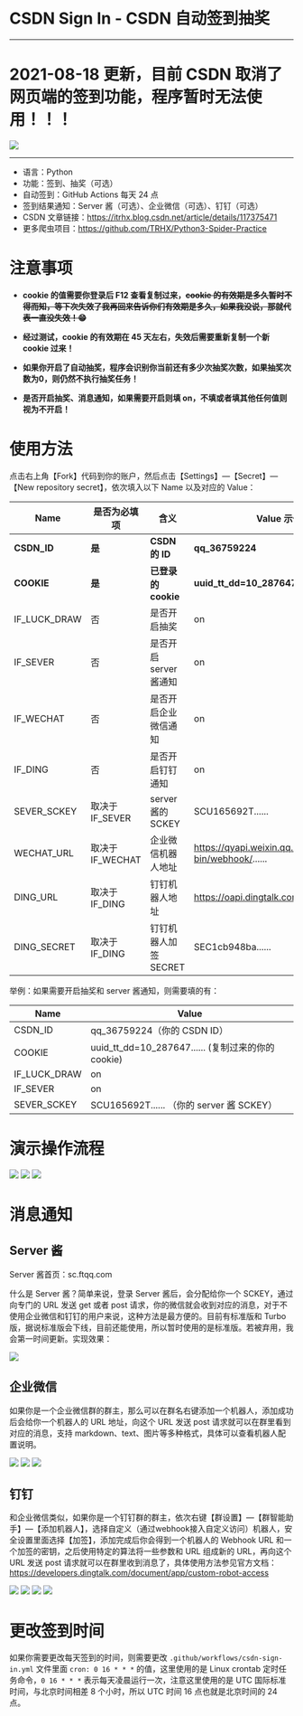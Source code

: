 # CSDN Sign In - CSDN 自动签到抽奖

---

# **2021-08-18 更新，目前 CSDN 取消了网页端的签到功能，程序暂时无法使用！！！**

![](https://i.loli.net/2021/08/18/2e6AyPgUjbQkJpa.png)

---

- 语言：Python
- 功能：签到、抽奖（可选）
- 自动签到：GitHub Actions 每天 24 点
- 签到结果通知：Server 酱（可选）、企业微信（可选）、钉钉（可选）
- CSDN 文章链接：https://itrhx.blog.csdn.net/article/details/117375471
- 更多爬虫项目：https://github.com/TRHX/Python3-Spider-Practice

# 注意事项

- **cookie 的值需要你登录后 F12 查看复制过来，~~cookie 的有效期是多久暂时不得而知，等下次失效了我再回来告诉你们有效期是多久，如果我没说，那就代表一直没失效！😁~~**

- **经过测试，cookie 的有效期在 45 天左右，失效后需要重新复制一个新 cookie 过来！**

- **如果你开启了自动抽奖，程序会识别你当前还有多少次抽奖次数，如果抽奖次数为0，则仍然不执行抽奖任务！**

- **是否开启抽奖、消息通知，如果需要开启则填 on，不填或者填其他任何值则视为不开启！**

# 使用方法

点击右上角【Fork】代码到你的账户，然后点击【Settings】—【Secret】—【New repository secret】，依次填入以下 Name 以及对应的 Value：

|  Name  |  是否为必填项  | 含义  | Value 示例 |
|  -------   |   --------  |   --------  |   --------  |
| **CSDN_ID** |   **是**  |  **CSDN 的 ID**  |   **qq_36759224** |
| **COOKIE** |    **是**  |  **已登录的 cookie**   |  **uuid_tt_dd=10_287647......** |
| IF_LUCK_DRAW|    否  |  是否开启抽奖   |    on  |
|  IF_SEVER|             否  |  是否开启 server 酱通知   |    on  |
|  IF_WECHAT|          否  |  是否开启企业微信通知   |      on  |
|  IF_DING  |              否  |  是否开启钉钉通知  |     on  |
|  SEVER_SCKEY  |  取决于 IF_SEVER    |  server 酱的 SCKEY  |  SCU165692T......|
|  WECHAT_URL  |    取决于 IF_WECHAT  |  企业微信机器人地址  |  https://qyapi.weixin.qq.com/cgi-bin/webhook/......  |
|  DING_URL  |          取决于 IF_DING        |  钉钉机器人地址  |  https://oapi.dingtalk.com/robot/send......  |
|  DING_SECRET  |  取决于 IF_DING        |  钉钉机器人加签 SECRET   |  SEC1cb948ba......  |

举例：如果需要开启抽奖和 server 酱通知，则需要填的有：

|  Name  |  Value  |
|  -------   |   --------  |
| CSDN_ID |  qq_36759224（你的 CSDN ID） |
| COOKIE |  uuid_tt_dd=10_287647...... (复制过来的你的 cookie) |
| IF_LUCK_DRAW | on |
|  IF_SEVER  |  on  |
|  SEVER_SCKEY  |  SCU165692T...... （你的 server 酱 SCKEY）|

# 演示操作流程

![](https://img-blog.csdnimg.cn/20210529011927743.png)
![](https://img-blog.csdnimg.cn/20210529012512140.png)
![](https://img-blog.csdnimg.cn/20210529025050577.png)

# 消息通知

## Server 酱

Server 酱首页：sc.ftqq.com

什么是 Server 酱？简单来说，登录 Server 酱后，会分配给你一个 SCKEY，通过向专门的 URL 发送 get 或者 post 请求，你的微信就会收到对应的消息，对于不使用企业微信和钉钉的用户来说，这种方法是最方便的。目前有标准版和 Turbo 版，据说标准版会下线，目前还能使用，所以暂时使用的是标准版。若被弃用，我会第一时间更新。实现效果：

![](https://img-blog.csdnimg.cn/20210530032641883.png)

## 企业微信

如果你是一个企业微信群的群主，那么可以在群名右键添加一个机器人，添加成功后会给你一个机器人的 URL 地址，向这个 URL 发送 post 请求就可以在群里看到对应的消息，支持 markdown、text、图片等多种格式，具体可以查看机器人配置说明。

![](https://img-blog.csdnimg.cn/20210528234109149.png)
![](https://img-blog.csdnimg.cn/20210528234109439.png)
![](https://img-blog.csdnimg.cn/2021053003272343.png)

## 钉钉

和企业微信类似，如果你是一个钉钉群的群主，依次右键【群设置】—【群智能助手】—【添加机器人】，选择自定义（通过webhook接入自定义访问）机器人，安全设置里面选择【加签】，添加完成后你会得到一个机器人的 Webhook URL 和一个加签的密钥，之后使用特定的算法将一些参数和 URL 组成新的 URL，再向这个 URL 发送 post 请求就可以在群里收到消息了，具体使用方法参见官方文档：https://developers.dingtalk.com/document/app/custom-robot-access

![](https://img-blog.csdnimg.cn/20210528234901161.png)
![](https://img-blog.csdnimg.cn/20210528234901448.png)
![](https://img-blog.csdnimg.cn/20210528235219447.png)
![](https://img-blog.csdnimg.cn/20210530032751582.png)


# 更改签到时间

如果你需要更改每天签到的时间，则需要更改 `.github/workflows/csdn-sign-in.yml` 文件里面 `cron: 0 16 * * *` 的值，这里使用的是 Linux crontab 定时任务命令，`0 16 * * *` 表示每天凌晨运行一次，注意这里使用的是 UTC 国际标准时间，与北京时间相差 8 个小时，所以 UTC 时间 16 点也就是北京时间的 24 点。
